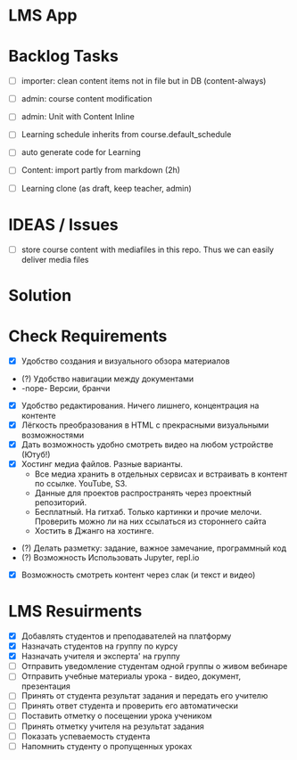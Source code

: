 # LMS App

# Backlog Tasks
- [ ] importer: clean content items not in file but in DB (content-always)
- [ ] admin: course content modification
- [ ] admin: Unit with Content Inline
- [ ] Learning schedule inherits from course.default_schedule 
- [ ] auto generate code for Learning
- [ ] Content: import partly from markdown (2h)
- [ ] Learning clone (as draft, keep teacher, admin) 


# IDEAS / Issues
- [ ] store course content with mediafiles in this repo. Thus we can easily deliver media files

# Solution

# Check Requirements
- [x]  Удобство создания и визуального обзора материалов
- (?)  Удобство навигации между документами
- -nope-  Версии, бранчи
- [x]  Удобство редактирования. Ничего лишнего, концентрация на контенте
- [x]  Лёгкость преобразования в HTML с прекрасными визуальными возможностями
- [x]  Дать возможность удобно смотреть видео на любом устройстве (Ютуб!)
- [x]  Хостинг медиа файлов. Разные варианты. 
    - Все медиа хранить в отдельных сервисах и встраивать в контент по ссылке. YouTube, S3. 
    - Данные для проектов распространять через проектный репозиторий. 
    - Бесплатный. На гитхаб. Только картинки и прочие мелочи. Проверить можно ли на них ссылаться из стороннего сайта
    - Хостить в Джанго на хостинге.
- (?) Делать разметку: задание, важное замечание, программный код
- (?)  Возможность Использовать Jupyter, repl.io
- [x]  Возможность смотреть контент через слак (и текст и видео)

# LMS Resuirments

- [x]  Добавлять студентов и преподавателей на платформу
- [x]  Назначать студентов на группу по курсу
- [x]  Назначать учителя и эксперта' на группу
- [ ]  Отправить уведомление студентам одной группы о живом вебинаре
- [ ]  Отправить учебные материалы урока - видео, документ, презентация
- [ ]  Принять от студента результат задания и передать его учителю
- [ ]  Принять ответ студента и проверить его автоматически
- [ ]  Поставить отметку о посещении урока учеником
- [ ]  Принять отметку учителя на результат задания
- [ ]  Показать успеваемость студента
- [ ]  Напомнить студенту о пропущенных уроках
